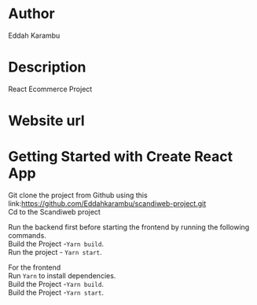 # Author
Eddah Karambu

# Description
React Ecommerce Project

# Website url



# Getting Started with Create React App
Git clone the project from Github using  this link:https://github.com/Eddahkarambu/scandiweb-project.git<br/>
Cd to the Scandiweb project<br/>

Run the backend first before starting the frontend by running the following commands.<br/>
    Build the Project -`Yarn build`.<br/>
     Run the project - `Yarn start`.<br/>

For the frontend<br/>
 Run `Yarn` to  install dependencies.<br/>
  Build the Project -`Yarn build`.<br/>
   Build the Project -`Yarn start`.<br/>
